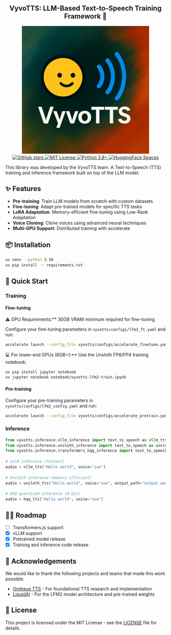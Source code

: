 <div align="center">
<h2>
    VyvoTTS: LLM-Based Text-to-Speech Training Framework 🚀
</h2>
<div>
    <div align="center">
    <img width="400" alt="VyvoTTS Logo" src="assets/logo.png" style="max-width: 100%; height: auto;">
</div>
</div>
<div>
    <a href="https://github.com/Vyvo-Labs/VyvoTTS" target="_blank">
        <img src="https://img.shields.io/github/stars/Vyvo-Labs/VyvoTTS?style=for-the-badge&color=FF6B6B&labelColor=2D3748" alt="GitHub stars">
    </a>
    <a href="https://github.com/Vyvo-Labs/VyvoTTS/blob/main/LICENSE" target="_blank">
        <img src="https://img.shields.io/badge/License-MIT-4ECDC4?style=for-the-badge&labelColor=2D3748" alt="MIT License">
    </a>
    <a href="https://python.org" target="_blank">
        <img src="https://img.shields.io/badge/Python-3.8+-45B7D1?style=for-the-badge&logo=python&logoColor=white&labelColor=2D3748" alt="Python 3.8+">
    </a>
    <a href="https://huggingface.co/spaces/Vyvo/VyvoTTS-LFM2" target="_blank">
        <img src="https://img.shields.io/badge/🤗_Hugging_Face-Spaces-FFD93D?style=for-the-badge&labelColor=2D3748" alt="HuggingFace Spaces">
    </a>
</div>
</div>

This library was developed by the VyvoTTS team. A Text-to-Speech (TTS) training and inference framework built on top of the LLM model.

## ✨ Features

- **Pre-training**: Train LLM models from scratch with custom datasets
- **Fine-tuning**: Adapt pre-trained models for specific TTS tasks
- **LoRA Adaptation**: Memory-efficient fine-tuning using Low-Rank Adaptation
- **Voice Cloning**: Clone voices using advanced neural techniques
- **Multi-GPU Support**: Distributed training with accelerate

## 📦 Installation

```bash
uv venv --python 3.10
uv pip install -r requirements.txt
```

## 🚀 Quick Start

### Training

#### Fine-tuning
⚠️ GPU Requirements:** 30GB VRAM minimum required for fine-tuning

Configure your fine-tuning parameters in `vyvotts/configs/lfm2_ft.yaml` and run:

```bash
accelerate launch --config_file vyvotts/configs/accelerate_finetune.yaml vyvotts/train.py
```

💻 For lower-end GPUs (6GB+):** Use the Unsloth FP8/FP4 training notebook:
```bash
uv pip install jupyter notebook
uv jupyter notebook notebook/vyvotts-lfm2-train.ipynb
```

#### Pre-training
Configure your pre-training parameters in `vyvotts/configs/lfm2_config.yaml` and run:

```bash
accelerate launch --config_file vyvotts/configs/accelerate_pretrain.yaml vyvotts/train.py
```

### Inference

```python
from vyvotts.inference.vllm_inference import text_to_speech as vllm_tts
from vyvotts.inference.unsloth_inference import text_to_speech as unsloth_tts
from vyvotts.inference.transformers_hqq_inference import text_to_speech as hqq_tts

# vLLM inference (fastest)
audio = vllm_tts("Hello world", voice="zoe")

# Unsloth inference (memory efficient)
audio = unsloth_tts("Hello world", voice="zoe", output_path="output.wav")

# HQQ quantized inference (4-bit)
audio = hqq_tts("Hello world", voice="zoe")
```

## 👨‍🍳 Roadmap

- [ ] Transformers.js support
- [X] vLLM support
- [X] Pretrained model release
- [X] Training and inference code release

## 🙏 Acknowledgements

We would like to thank the following projects and teams that made this work possible:

- [Orpheus TTS](https://github.com/canopyai/orpheus-tts) - For foundational TTS research and implementation
- [LiquidAI](https://huggingface.co/LiquidAI) - For the LFM2 model architecture and pre-trained weights

## 📄 License

This project is licensed under the MIT License - see the [LICENSE](LICENSE) file for details.
